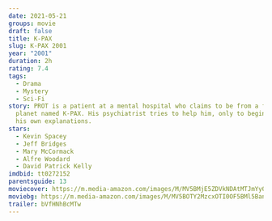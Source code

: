 ```yaml
---
date: 2021-05-21
groups: movie
draft: false
title: K-PAX
slug: K-PAX 2001
year: "2001"
duration: 2h
rating: 7.4
tags:
  - Drama
  - Mystery
  - Sci-Fi
story: PROT is a patient at a mental hospital who claims to be from a faraway
  planet named K-PAX. His psychiatrist tries to help him, only to begin to doubt
  his own explanations.
stars:
  - Kevin Spacey
  - Jeff Bridges
  - Mary McCormack
  - Alfre Woodard
  - David Patrick Kelly
imdbid: tt0272152
parentsguide: 13
moviecover: https://m.media-amazon.com/images/M/MV5BMjE5ZDVkNDAtMTJmYy00NzkzLTg2ZDUtOTZkOTU1ZDYwYTFhL2ltYWdlL2ltYWdlXkEyXkFqcGdeQXVyNDk3NzU2MTQ@._V1_FMjpg_UY911_.jpg
moviebg: https://m.media-amazon.com/images/M/MV5BOTY2MzcxOTI0OF5BMl5BanBnXkFtZTYwOTM3OTU3._V1_FMjpg_UX485_.jpg
trailer: bVfHNhBcMTw
---
```

